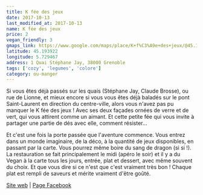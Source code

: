 ```yaml
---
title: K fée des jeux
date: 2017-10-13
last_modified_at: 2017-10-13
name: K fée des jeux
price: 2
vegan_friendly: 3
gmaps_link: https://www.google.com/maps/place/K+f%C3%A9e+des+jeux/@45.1939521,5.7294673,15z/data=!4m2!3m1!1s0x0:0x330d4a0d5353c7a5?sa=X&ved=0ahUKEwjipIHsqe3WAhVD2RoKHdbSCFsQ_BIIfzAM
latitude: 45.193922
longitude: 5.729467
address: 1 Quai Stéphane Jay, 38000 Grenoble
tags: ['cozy', 'legumes', 'colore']
category: ou-manger
---
```


Si vous êtes déjà passés sur les quais (Stéphane Jay, Claude Brosse), ou rue de Lionne, et mieux encore si vous vous êtes déjà baladés sur le pont Saint-Laurent en direction du centre-ville, alors vous n'avez pas pu manquer le K fée des jeux ! Avec ses deux façades ornées de verre et de vert, qui vous attirent comme un aimant. Et cette petite fée qui vous invite à partager une partie de dés avec elle, comment résister...

Et c'est une fois la porte passée que l'aventure commence. Vous entrez dans un monde imaginaire, de la déco, à la quantité de jeux disponibles, en passant par la carte. Vous pourrez même boire du sang de dragon (si si !).
La restauration se fait principalement le midi (apéro le soir) et il y a du Vegan à la carte tous les jours, entrée, plat et dessert, avec même souvent du choix. Et que vous dire si ce n'est que c'est vraiment très bon ! Chaque plat est rempli de saveurs et mérite vraiment d'être goûté.

[Site web](https://www.kfeedesjeux.com/) &#124; [Page Facebook](https://www.facebook.com/kfeedesjeux/)